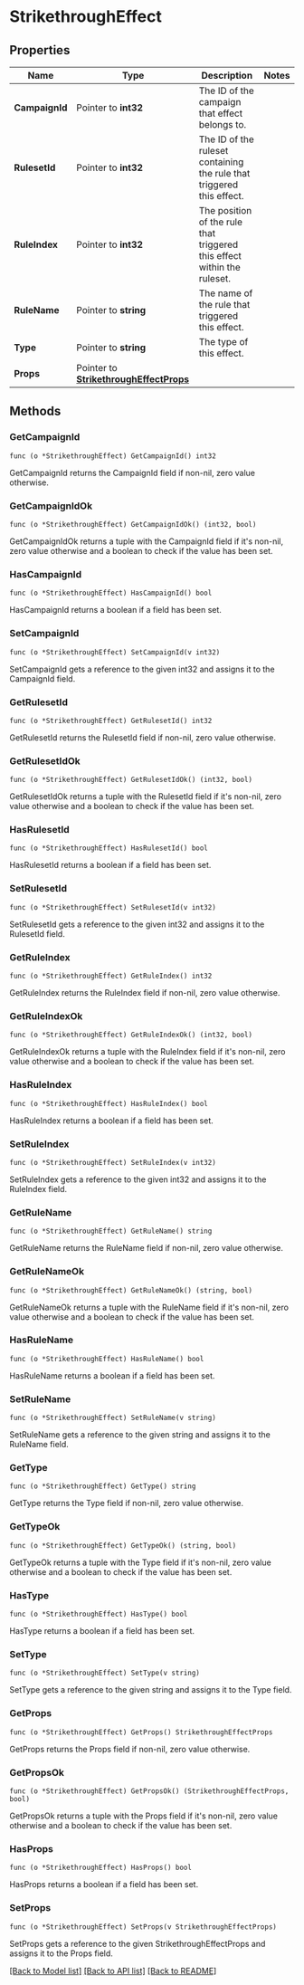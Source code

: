 # StrikethroughEffect

## Properties

Name | Type | Description | Notes
------------ | ------------- | ------------- | -------------
**CampaignId** | Pointer to **int32** | The ID of the campaign that effect belongs to. | 
**RulesetId** | Pointer to **int32** | The ID of the ruleset containing the rule that triggered this effect. | 
**RuleIndex** | Pointer to **int32** | The position of the rule that triggered this effect within the ruleset. | 
**RuleName** | Pointer to **string** | The name of the rule that triggered this effect. | 
**Type** | Pointer to **string** | The type of this effect. | 
**Props** | Pointer to [**StrikethroughEffectProps**](StrikethroughEffectProps.md) |  | 

## Methods

### GetCampaignId

`func (o *StrikethroughEffect) GetCampaignId() int32`

GetCampaignId returns the CampaignId field if non-nil, zero value otherwise.

### GetCampaignIdOk

`func (o *StrikethroughEffect) GetCampaignIdOk() (int32, bool)`

GetCampaignIdOk returns a tuple with the CampaignId field if it's non-nil, zero value otherwise
and a boolean to check if the value has been set.

### HasCampaignId

`func (o *StrikethroughEffect) HasCampaignId() bool`

HasCampaignId returns a boolean if a field has been set.

### SetCampaignId

`func (o *StrikethroughEffect) SetCampaignId(v int32)`

SetCampaignId gets a reference to the given int32 and assigns it to the CampaignId field.

### GetRulesetId

`func (o *StrikethroughEffect) GetRulesetId() int32`

GetRulesetId returns the RulesetId field if non-nil, zero value otherwise.

### GetRulesetIdOk

`func (o *StrikethroughEffect) GetRulesetIdOk() (int32, bool)`

GetRulesetIdOk returns a tuple with the RulesetId field if it's non-nil, zero value otherwise
and a boolean to check if the value has been set.

### HasRulesetId

`func (o *StrikethroughEffect) HasRulesetId() bool`

HasRulesetId returns a boolean if a field has been set.

### SetRulesetId

`func (o *StrikethroughEffect) SetRulesetId(v int32)`

SetRulesetId gets a reference to the given int32 and assigns it to the RulesetId field.

### GetRuleIndex

`func (o *StrikethroughEffect) GetRuleIndex() int32`

GetRuleIndex returns the RuleIndex field if non-nil, zero value otherwise.

### GetRuleIndexOk

`func (o *StrikethroughEffect) GetRuleIndexOk() (int32, bool)`

GetRuleIndexOk returns a tuple with the RuleIndex field if it's non-nil, zero value otherwise
and a boolean to check if the value has been set.

### HasRuleIndex

`func (o *StrikethroughEffect) HasRuleIndex() bool`

HasRuleIndex returns a boolean if a field has been set.

### SetRuleIndex

`func (o *StrikethroughEffect) SetRuleIndex(v int32)`

SetRuleIndex gets a reference to the given int32 and assigns it to the RuleIndex field.

### GetRuleName

`func (o *StrikethroughEffect) GetRuleName() string`

GetRuleName returns the RuleName field if non-nil, zero value otherwise.

### GetRuleNameOk

`func (o *StrikethroughEffect) GetRuleNameOk() (string, bool)`

GetRuleNameOk returns a tuple with the RuleName field if it's non-nil, zero value otherwise
and a boolean to check if the value has been set.

### HasRuleName

`func (o *StrikethroughEffect) HasRuleName() bool`

HasRuleName returns a boolean if a field has been set.

### SetRuleName

`func (o *StrikethroughEffect) SetRuleName(v string)`

SetRuleName gets a reference to the given string and assigns it to the RuleName field.

### GetType

`func (o *StrikethroughEffect) GetType() string`

GetType returns the Type field if non-nil, zero value otherwise.

### GetTypeOk

`func (o *StrikethroughEffect) GetTypeOk() (string, bool)`

GetTypeOk returns a tuple with the Type field if it's non-nil, zero value otherwise
and a boolean to check if the value has been set.

### HasType

`func (o *StrikethroughEffect) HasType() bool`

HasType returns a boolean if a field has been set.

### SetType

`func (o *StrikethroughEffect) SetType(v string)`

SetType gets a reference to the given string and assigns it to the Type field.

### GetProps

`func (o *StrikethroughEffect) GetProps() StrikethroughEffectProps`

GetProps returns the Props field if non-nil, zero value otherwise.

### GetPropsOk

`func (o *StrikethroughEffect) GetPropsOk() (StrikethroughEffectProps, bool)`

GetPropsOk returns a tuple with the Props field if it's non-nil, zero value otherwise
and a boolean to check if the value has been set.

### HasProps

`func (o *StrikethroughEffect) HasProps() bool`

HasProps returns a boolean if a field has been set.

### SetProps

`func (o *StrikethroughEffect) SetProps(v StrikethroughEffectProps)`

SetProps gets a reference to the given StrikethroughEffectProps and assigns it to the Props field.


[[Back to Model list]](../README.md#documentation-for-models) [[Back to API list]](../README.md#documentation-for-api-endpoints) [[Back to README]](../README.md)


